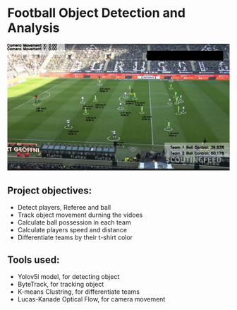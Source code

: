 # Football Object Detection and Analysis
![Alt text](https://github.com/GhaydaMal/Football_match_analysis/blob/main/Fooball_results.png) 

## Project objectives:
 - Detect players, Referee and ball
 - Track object movement durning the vidoes
 - Calculate ball possession in each team
 - Calculate players speed and distance 
 - Differentiate teams by their t-shirt color

## Tools used:
- Yolov5l model, for detecting object
- ByteTrack, for tracking object
- K-means Clustring, for differentiate teams
- Lucas-Kanade Optical Flow, for camera movement 

